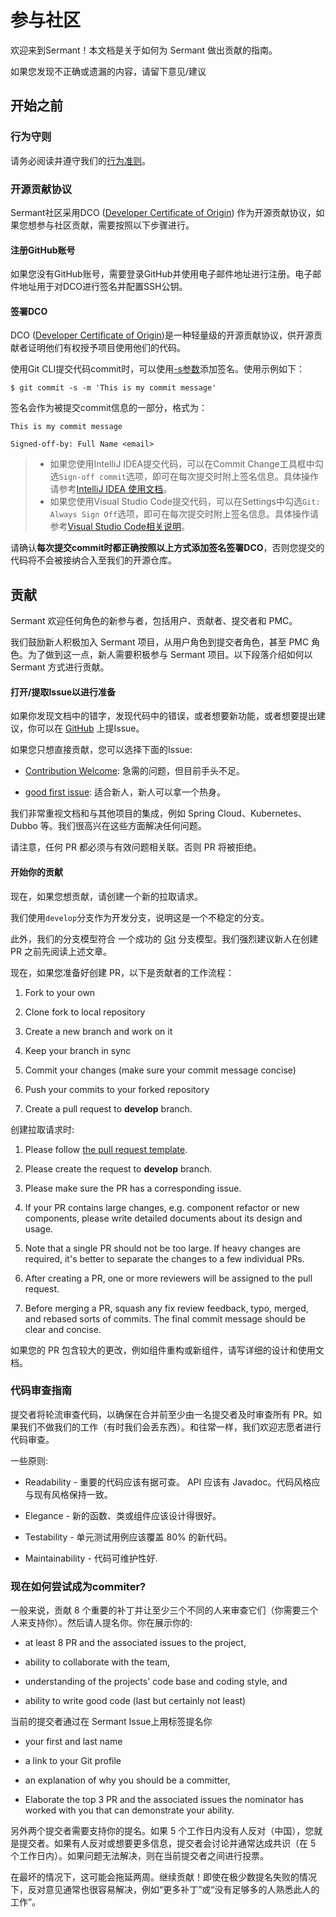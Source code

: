 # 参与社区

欢迎来到Sermant！本文档是关于如何为 Sermant 做出贡献的指南。

如果您发现不正确或遗漏的内容，请留下意见/建议

## 开始之前

### 行为守则

请务必阅读并遵守我们的[行为准则](https://github.com/huaweicloud/Sermant/tree/develop/CODE_OF_CONDUCT.md)。

### 开源贡献协议

Sermant社区采用DCO ([Developer Certificate of Origin](https://developercertificate.org/)) 作为开源贡献协议，如果您想参与社区贡献，需要按照以下步骤进行。

#### 注册GitHub账号

如果您没有GitHub账号，需要登录GitHub并使用电子邮件地址进行注册。电子邮件地址用于对DCO进行签名并配置SSH公钥。

#### 签署DCO

DCO ([Developer Certificate of Origin](https://developercertificate.org/))是一种轻量级的开源贡献协议，供开源贡献者证明他们有权授予项目使用他们的代码。

使用Git CLI提交代码commit时，可以使用[-s参数](https://git-scm.com/docs/git-commit)添加签名。使用示例如下：

```shell
$ git commit -s -m 'This is my commit message'
```

签名会作为被提交commit信息的一部分，格式为：

```
This is my commit message

Signed-off-by: Full Name <email>
```

> - 如果您使用IntelliJ IDEA提交代码，可以在Commit Change工具框中勾选`Sign-off commit`选项，即可在每次提交时附上签名信息。具体操作请参考[IntelliJ IDEA 使用文档](https://www.jetbrains.com/help/idea/commit-changes-dialog.html#2ddf66ea)。
> - 如果您使用Visual Studio Code提交代码，可以在Settings中勾选`Git: Always Sign Off`选项，即可在每次提交时附上签名信息。具体操作请参考[Visual Studio Code相关说明](https://github.com/microsoft/vscode/issues/83096)。



请确认**每次提交commit时都正确按照以上方式添加签名签署DCO**，否则您提交的代码将不会被接纳合入至我们的开源仓库。

## 贡献

Sermant 欢迎任何角色的新参与者，包括用户、贡献者、提交者和 PMC。

我们鼓励新人积极加入 Sermant 项目，从用户角色到提交者角色，甚至 PMC 角色。为了做到这一点，新人需要积极参与 Sermant 项目。以下段落介绍如何以 Sermant 方式进行贡献。

#### 打开/提取Issue以进行准备

如果你发现文档中的错字，发现代码中的错误，或者想要新功能，或者想要提出建议，你可以在 [GitHub](https://github.com/huaweicloud/Sermant/issues/new) 上提Issue。

如果您只想直接贡献，您可以选择下面的Issue:

-   [Contribution Welcome](https://github.com/huaweicloud/Sermant/labels/contribution%20welcome): 急需的问题，但目前手头不足。
    
-   [good first issue](https://github.com/huaweicloud/Sermant/labels/good%20first%20issue): 适合新人，新人可以拿一个热身。
    

我们非常重视文档和与其他项目的集成，例如 Spring Cloud、Kubernetes、Dubbo 等。我们很高兴在这些方面解决任何问题。

请注意，任何 PR 都必须与有效问题相关联。否则 PR 将被拒绝。

#### 开始你的贡献

现在，如果您想贡献，请创建一个新的拉取请求。

我们使用`develop`分支作为开发分支，说明这是一个不稳定的分支。

此外，我们的分支模型符合 一个成功的 [Git](https://nvie.com/posts/a-successful-git-branching-model/) 分支模型。我们强烈建议新人在创建 PR 之前先阅读上述文章。

现在，如果您准备好创建 PR，以下是贡献者的工作流程：

1.  Fork to your own
    
2.  Clone fork to local repository
    
3.  Create a new branch and work on it
    
4.  Keep your branch in sync
    
5.  Commit your changes (make sure your commit message concise)
    
6.  Push your commits to your forked repository
    
7.  Create a pull request to **develop** branch.
    

创建拉取请求时:

1. Please follow [the pull request template](https://github.com/huaweicloud/Sermant/tree/develop/.github/PULL_REQUEST_TEMPLATE.md).
   
2. Please create the request to **develop** branch.
   
3. Please make sure the PR has a corresponding issue.
   
4. If your PR contains large changes, e.g. component refactor or new components, please write detailed documents about its design and usage.
   
5. Note that a single PR should not be too large. If heavy changes are required, it's better to separate the changes to a few individual PRs.
   
6. After creating a PR, one or more reviewers will be assigned to the pull request.
   
7. Before merging a PR, squash any fix review feedback, typo, merged, and rebased sorts of commits. The final commit message should be clear and concise.
   

如果您的 PR 包含较大的更改，例如组件重构或新组件，请写详细的设计和使用文档。

### 代码审查指南

提交者将轮流审查代码，以确保在合并前至少由一名提交者及时审查所有 PR。如果我们不做我们的工作（有时我们会丢东西）。和往常一样，我们欢迎志愿者进行代码审查。

一些原则:

- Readability - 重要的代码应该有据可查。 API 应该有 Javadoc。代码风格应与现有风格保持一致。
  
- Elegance - 新的函数、类或组件应该设计得很好。
  
- Testability - 单元测试用例应该覆盖 80% 的新代码。
  
- Maintainability - 代码可维护性好.
  

### 现在如何尝试成为commiter?

一般来说，贡献 8 个重要的补丁并让至少三个不同的人来审查它们（你需要三个人来支持你）。然后请人提名你。你在展示你的:

- at least 8 PR and the associated issues to the project,
  
- ability to collaborate with the team,
  
- understanding of the projects' code base and coding style, and
  
- ability to write good code (last but certainly not least)
  

当前的提交者通过在 Sermant Issue上用标签提名你

-   your first and last name
    
-   a link to your Git profile
    
-   an explanation of why you should be a committer,
    
-   Elaborate the top 3 PR and the associated issues the nominator has worked with you that can demonstrate your ability.
    

另外两个提交者需要支持你的提名。如果 5 个工作日内没有人反对（中国），您就是提交者。如果有人反对或想要更多信息，提交者会讨论并通常达成共识（在 5 个工作日内）。如果问题无法解决，则在当前提交者之间进行投票。

<MyImage src="/docs-img/contribute.png"/>

在最坏的情况下，这可能会拖延两周。继续贡献！即使在极少数提名失败的情况下，反对意见通常也很容易解决，例如“更多补丁”或“没有足够多的人熟悉此人的工作”。



